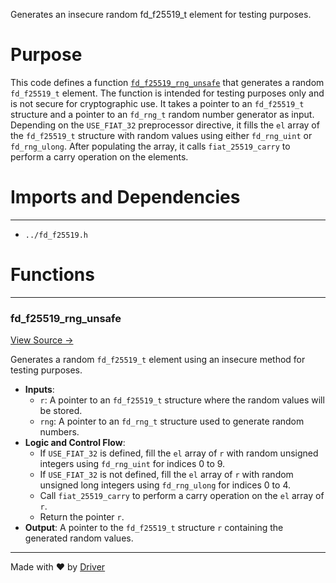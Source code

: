<!--------------------------------------------------------------------------------->
<!-- IMPORTANT: This file is auto-generated by Driver (https://driver.ai). -------->
<!-- Manual edits may be overwritten on future commits. --------------------------->
<!--------------------------------------------------------------------------------->

Generates an insecure random fd_f25519_t element for testing purposes.

# Purpose
This code defines a function [`fd_f25519_rng_unsafe`](<#fd_f25519_rng_unsafe>) that generates a random `fd_f25519_t` element. The function is intended for testing purposes only and is not secure for cryptographic use. It takes a pointer to an `fd_f25519_t` structure and a pointer to an `fd_rng_t` random number generator as input. Depending on the `USE_FIAT_32` preprocessor directive, it fills the `el` array of the `fd_f25519_t` structure with random values using either `fd_rng_uint` or `fd_rng_ulong`. After populating the array, it calls `fiat_25519_carry` to perform a carry operation on the elements.
# Imports and Dependencies

---
- `../fd_f25519.h`


# Functions

---
### fd\_f25519\_rng\_unsafe<!-- {{#callable:fd_f25519_rng_unsafe}} -->
[View Source →](<../../../../../../src/ballet/ed25519/ref/fd_f25519.c#L5>)

Generates a random `fd_f25519_t` element using an insecure method for testing purposes.
- **Inputs**:
    - `r`: A pointer to an `fd_f25519_t` structure where the random values will be stored.
    - `rng`: A pointer to an `fd_rng_t` structure used to generate random numbers.
- **Logic and Control Flow**:
    - If `USE_FIAT_32` is defined, fill the `el` array of `r` with random unsigned integers using `fd_rng_uint` for indices 0 to 9.
    - If `USE_FIAT_32` is not defined, fill the `el` array of `r` with random unsigned long integers using `fd_rng_ulong` for indices 0 to 4.
    - Call `fiat_25519_carry` to perform a carry operation on the `el` array of `r`.
    - Return the pointer `r`.
- **Output**: A pointer to the `fd_f25519_t` structure `r` containing the generated random values.



---
Made with ❤️ by [Driver](https://www.driver.ai/)
